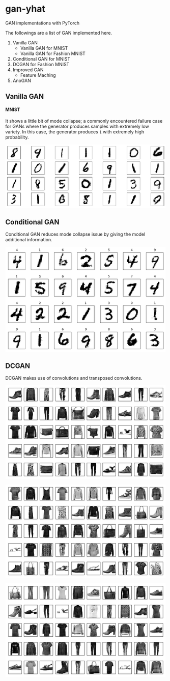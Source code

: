 # gan-yhat
GAN implementations with PyTorch

The followings are a list of GAN implemented here.

1. Vanilla GAN
    - Vanilla GAN for MNIST
    - Vanilla GAN for Fashion MNIST
2. Conditional GAN for MNIST
3. DCGAN for Fashion MNIST
4. Improved GAN
    - Feature Maching 
5. AnoGAN

## Vanilla GAN

#### MNIST 

It shows a little bit of mode collapse; a commonly encountered failure case for GANs where the generator produces samples with extremely low variety. In this case, the generator produces `1` with extremely high probability. 

![MNIST](images/vanilla_mnist.png)

## Conditional GAN

Conditional GAN reduces mode collapse issue by giving the model additional information. 

![Conditional GAN](images/conditional_gan.png)

## DCGAN

DCGAN makes use of convolutions and transposed convolutions. 

![Conditional GAN](images/dcgan.png)

![Conditional GAN](images/dcgan2.png)

![Conditional GAN](images/dcgan3.png)